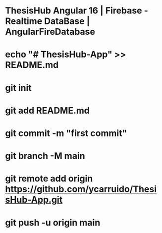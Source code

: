 # ThesisHub Angular 16 | Firebase - Realtime DataBase | AngularFireDatabase

# echo "# ThesisHub-App" >> README.md
# git init
# git add README.md
# git commit -m "first commit"
# git branch -M main
# git remote add origin https://github.com/ycarruido/ThesisHub-App.git
# git push -u origin main


